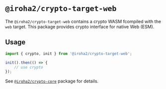 # `@iroha2/crypto-target-web`

The `@iroha2/crypto-target-web` contains a crypto WASM fcompiled with the `web` target.
This package provides crypto interface for native Web (ESM).

## Usage

```ts
import { crypto, init } from '@iroha2/crypto-target-web';

init().then(() => {
    // use crypto
});
```

See [`@iroha2/crypto-core`](../core/) package for details.
